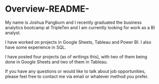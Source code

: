 # Overview-README- 

My name is Joshua Pangburn and I recently graduated the business analytics bootcamp at TripleTen and I am currently looking for work as a BI analyst. 

I have worked on projects in Google Sheets, Tableau and Power BI. I also have some experience in SQL.

I have posted four projects (as of writings this), with two of them being done in Google Sheets and two of them in Tableau.

If you have any questions or would like to talk about job opportunities, please feel free to contact me via email or whatever method you prefer. 
